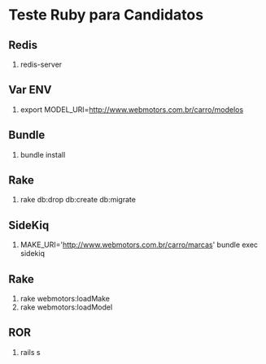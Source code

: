 # Teste Ruby para Candidatos

## Redis
  1. redis-server

## Var ENV
  1. export MODEL_URI=http://www.webmotors.com.br/carro/modelos

## Bundle
  1. bundle install

## Rake
  1. rake db:drop db:create db:migrate

## SideKiq
  1. MAKE_URI='http://www.webmotors.com.br/carro/marcas' bundle exec sidekiq  

## Rake
  1. rake webmotors:loadMake
  2. rake webmotors:loadModel

## ROR
  1. rails s

